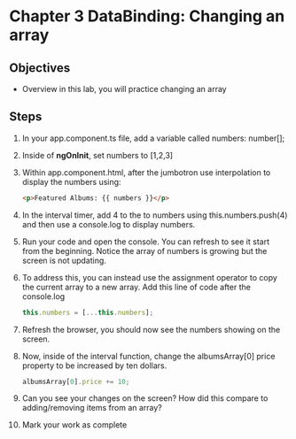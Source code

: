 # Chapter 3 DataBinding: Changing an array

## Objectives

- Overview in this lab, you will practice changing an array

## Steps

1. In your app.component.ts file, add a variable called numbers: number[];

2. Inside of **ngOnInit**, set numbers to [1,2,3]

3. Within app.component.html, after the jumbotron use interpolation to display the numbers using:

   ```html
   <p>Featured Albums: {{ numbers }}</p>
   ```

4. In the interval timer, add 4 to the to numbers using this.numbers.push(4) and then use a console.log to display numbers.

5. Run your code and open the console. You can refresh to see it start from the beginning. Notice the array of numbers is growing but the screen is not updating.

6. To address this, you can instead use the assignment operator to copy the current array to a new array. Add this line of code after the console.log

   ```javascript
   this.numbers = [...this.numbers];
   ```

7. Refresh the browser, you should now see the numbers showing on the screen.

8. Now, inside of the interval function, change the albumsArray[0] price property to be increased by ten dollars.

   ```javascript
   albumsArray[0].price += 10;
   ```

9. Can you see your changes on the screen? How did this compare to adding/removing items from an array?

10. Mark your work as complete
